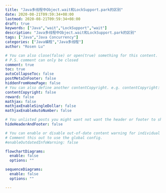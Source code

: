 ```yaml
---
title: "Java多线程中Object.wait和LockSupport.park的区别"
date: 2020-08-21T09:59:34+08:00
lastmod: 2020-08-21T09:59:34+08:00
draft: true
keywords: ["Java","wait","LockSupport","wait"]
description: "Java多线程中Object.wait和LockSupport.park的区别"
tags: ["Java","Java Concurrency"]
categories: ["Java编程","Java多线程"]
author: "Rosen Lu"

# You can also close(false) or open(true) something for this content.
# P.S. comment can only be closed
comment: true
toc: true
autoCollapseToc: false
postMetaInFooter: false
hiddenFromHomePage: false
# You can also define another contentCopyright. e.g. contentCopyright: "This is another copyright."
contentCopyright: false
reward: false
mathjax: false
mathjaxEnableSingleDollar: false
mathjaxEnableAutoNumber: false

# You unlisted posts you might want not want the header or footer to show
hideHeaderAndFooter: false

# You can enable or disable out-of-date content warning for individual post.
# Comment this out to use the global config.
#enableOutdatedInfoWarning: false

flowchartDiagrams:
  enable: false
  options: ""

sequenceDiagrams: 
  enable: false
  options: ""

---
```


<!--more-->
